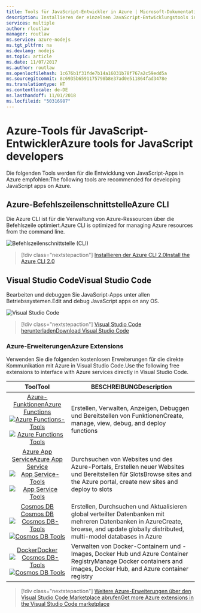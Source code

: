 ```yaml
---
title: Tools für JavaScript-Entwickler in Azure | Microsoft-Dokumentation
description: Installieren der einzelnen JavaScript-Entwicklungstools in Azure
services: multiple
author: rloutlaw
manager: routlaw
ms.service: azure-nodejs
ms.tgt_pltfrm: na
ms.devlang: nodejs
ms.topic: article
ms.date: 11/07/2017
ms.author: routlaw
ms.openlocfilehash: 1c676b1f31fde7b14a16031b78f767a2c59edd5a
ms.sourcegitcommit: 8c6935b6591175798b8e37ad0e511864fad3478e
ms.translationtype: HT
ms.contentlocale: de-DE
ms.lasthandoff: 11/01/2018
ms.locfileid: "50316987"
---
```

# <a name="azure-tools-for-javascript-developers"></a><span data-ttu-id="61d32-103">Azure-Tools für JavaScript-Entwickler</span><span class="sxs-lookup"><span data-stu-id="61d32-103">Azure tools for JavaScript developers</span></span>
<span data-ttu-id="61d32-104">Die folgenden Tools werden für die Entwicklung von JavaScript-Apps in Azure empfohlen:</span><span class="sxs-lookup"><span data-stu-id="61d32-104">The following tools are recommended for developing JavaScript apps on Azure.</span></span>

## <a name="azure-cli"></a><span data-ttu-id="61d32-105">Azure-Befehlszeilenschnittstelle</span><span class="sxs-lookup"><span data-stu-id="61d32-105">Azure CLI</span></span>
<span data-ttu-id="61d32-106">Die Azure CLI ist für die Verwaltung von Azure-Ressourcen über die Befehlszeile optimiert.</span><span class="sxs-lookup"><span data-stu-id="61d32-106">Azure CLI is optimized for managing Azure resources from the command line.</span></span>

![Befehlszeilenschnittstelle (CLI)](media/node-azure-tools/cli.png)
 
> [!div class="nextstepaction"]
> [<span data-ttu-id="61d32-108">Installieren der Azure CLI 2.0</span><span class="sxs-lookup"><span data-stu-id="61d32-108">Install the Azure CLI 2.0</span></span>](https://docs.microsoft.com/cli/azure/install-az-cli2)

## <a name="visual-studio-code"></a><span data-ttu-id="61d32-109">Visual Studio Code</span><span class="sxs-lookup"><span data-stu-id="61d32-109">Visual Studio Code</span></span>
<span data-ttu-id="61d32-110">Bearbeiten und debuggen Sie JavaScript-Apps unter allen Betriebssystemen.</span><span class="sxs-lookup"><span data-stu-id="61d32-110">Edit and debug JavaScript apps on any OS.</span></span>

![Visual Studio Code](media/node-azure-tools/vs-code.png)

> [!div class="nextstepaction"]
> [<span data-ttu-id="61d32-112">Visual Studio Code herunterladen</span><span class="sxs-lookup"><span data-stu-id="61d32-112">Download Visual Studio Code</span></span>](https://code.visualstudio.com)

### <a name="azure-extensions"></a><span data-ttu-id="61d32-113">Azure-Erweiterungen</span><span class="sxs-lookup"><span data-stu-id="61d32-113">Azure Extensions</span></span>
<span data-ttu-id="61d32-114">Verwenden Sie die folgenden kostenlosen Erweiterungen für die direkte Kommunikation mit Azure in Visual Studio Code.</span><span class="sxs-lookup"><span data-stu-id="61d32-114">Use the following free extensions to interface with Azure services directly in Visual Studio Code.</span></span>

| <span data-ttu-id="61d32-115">Tool</span><span class="sxs-lookup"><span data-stu-id="61d32-115">Tool</span></span> | <span data-ttu-id="61d32-116">BESCHREIBUNG</span><span class="sxs-lookup"><span data-stu-id="61d32-116">Description</span></span>  |
|:---------:|---------|
| [<span data-ttu-id="61d32-117">Azure-Funktionen</span><span class="sxs-lookup"><span data-stu-id="61d32-117">Azure Functions</span></span>](https://marketplace.visualstudio.com/items?itemName=ms-azuretools.vscode-azurefunctions) <br> <span data-ttu-id="61d32-118">[![Azure Functions-Tools](media/node-azure-tools/icon-azure-functions.png)](https://marketplace.visualstudio.com/items?itemName=ms-azuretools.vscode-azurefunctions)</span><span class="sxs-lookup"><span data-stu-id="61d32-118">[![Azure Functions Tools](media/node-azure-tools/icon-azure-functions.png)](https://marketplace.visualstudio.com/items?itemName=ms-azuretools.vscode-azurefunctions)</span></span> | <span data-ttu-id="61d32-119">Erstellen, Verwalten, Anzeigen, Debuggen und Bereitstellen von Funktionen</span><span class="sxs-lookup"><span data-stu-id="61d32-119">Create, manage, view, debug, and deploy functions</span></span>|
| [<span data-ttu-id="61d32-120">Azure App Service</span><span class="sxs-lookup"><span data-stu-id="61d32-120">Azure App Service</span></span>](https://marketplace.visualstudio.com/items?itemName=ms-azuretools.vscode-azureappservice) <br> <span data-ttu-id="61d32-121">[![App Service-Tools](media/node-azure-tools/icon-azure-app-service.png)](https://marketplace.visualstudio.com/items?itemName=ms-azuretools.vscode-azureappservice)</span><span class="sxs-lookup"><span data-stu-id="61d32-121">[![App Service Tools](media/node-azure-tools/icon-azure-app-service.png)](https://marketplace.visualstudio.com/items?itemName=ms-azuretools.vscode-azureappservice)</span></span> | <span data-ttu-id="61d32-122">Durchsuchen von Websites und des Azure-Portals, Erstellen neuer Websites und Bereitstellen für Slots</span><span class="sxs-lookup"><span data-stu-id="61d32-122">Browse sites and the Azure portal, create new sites and deploy to slots</span></span> |
| [<span data-ttu-id="61d32-123">Cosmos DB </span><span class="sxs-lookup"><span data-stu-id="61d32-123">Cosmos DB </span></span>](https://marketplace.visualstudio.com/items?itemName=ms-azuretools.vscode-cosmosdb)  <br> <span data-ttu-id="61d32-124">[![Cosmos DB-Tools](media/node-azure-tools/icon-cosmos-db.png)](https://marketplace.visualstudio.com/items?itemName=ms-azuretools.vscode-cosmosdb)</span><span class="sxs-lookup"><span data-stu-id="61d32-124">[![Cosmos DB Tools](media/node-azure-tools/icon-cosmos-db.png)](https://marketplace.visualstudio.com/items?itemName=ms-azuretools.vscode-cosmosdb)</span></span>| <span data-ttu-id="61d32-125">Erstellen, Durchsuchen und Aktualisieren global verteilter Datenbanken mit mehreren Datenbanken in Azure</span><span class="sxs-lookup"><span data-stu-id="61d32-125">Create, browse, and update globally distributed, multi-model databases in Azure</span></span> |
| [<span data-ttu-id="61d32-126">Docker</span><span class="sxs-lookup"><span data-stu-id="61d32-126">Docker</span></span>](https://marketplace.visualstudio.com/items?itemName=formulahendry.docker-explorer)   <br> <span data-ttu-id="61d32-127">[![Cosmos DB-Tools](media/node-azure-tools/icon-docker.png)](https://marketplace.visualstudio.com/items?itemName=formulahendry.docker-explorer)</span><span class="sxs-lookup"><span data-stu-id="61d32-127">[![Cosmos DB Tools](media/node-azure-tools/icon-docker.png)](https://marketplace.visualstudio.com/items?itemName=formulahendry.docker-explorer)</span></span>| <span data-ttu-id="61d32-128">Verwalten von Docker-Containern und -Images, Docker Hub und Azure Container Registry</span><span class="sxs-lookup"><span data-stu-id="61d32-128">Manage Docker containers and images, Docker Hub, and Azure container registry</span></span> |

> [!div class="nextstepaction"]
> [<span data-ttu-id="61d32-129">Weitere Azure-Erweiterungen über den Visual Studio Code Marketplace abrufen</span><span class="sxs-lookup"><span data-stu-id="61d32-129">Get more Azure extensions in the Visual Studio Code marketplace</span></span>](https://marketplace.visualstudio.com/search?term=azure&target=VSCode&category=All%20categories&sortBy=Relevance)